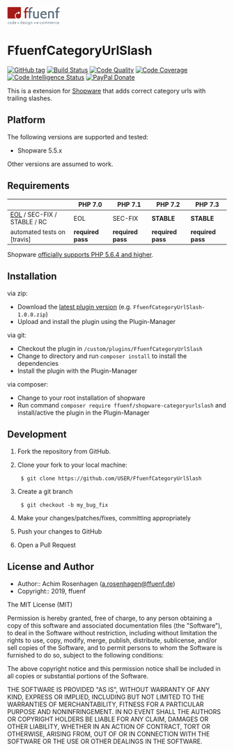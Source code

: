 <a href="http://www.ffuenf.de" title="ffuenf - code • design • e-commerce"><img src="https://github.com/ffuenf/Ffuenf_Common/blob/master/skin/adminhtml/default/default/ffuenf/ffuenf.png" alt="ffuenf - code • design • e-commerce" /></a>

FfuenfCategoryUrlSlash
=======================
[![GitHub tag](https://img.shields.io/github/tag/ffuenf/FfuenfCategoryUrlSlash.svg)](https://github.com/ffuenf/FfuenfCategoryUrlSlash)
[![Build Status](https://img.shields.io/travis/ffuenf/FfuenfCategoryUrlSlash.svg)](https://travis-ci.org/ffuenf/FfuenfCategoryUrlSlash)
[![Code Quality](https://scrutinizer-ci.com/g/ffuenf/FfuenfCategoryUrlSlash/badges/quality-score.png)](https://scrutinizer-ci.com/g/ffuenf/FfuenfCategoryUrlSlash/?branch=master)
[![Code Coverage](https://scrutinizer-ci.com/g/ffuenf/FfuenfCategoryUrlSlash/badges/coverage.png)](https://scrutinizer-ci.com/g/ffuenf/FfuenfCategoryUrlSlash)
[![Code Intelligence Status](https://scrutinizer-ci.com/g/ffuenf/FfuenfCategoryUrlSlash/badges/code-intelligence.svg)](https://scrutinizer-ci.com/code-intelligence)
[![PayPal Donate](https://img.shields.io/badge/paypal-donate-blue.svg)](https://www.paypal.com/cgi-bin/webscr?cmd=_s-xclick&hosted_button_id=J2PQS2WLT2Y8W&item_name=Shopware%20Extension%3a%20FfuenfCategoryUrlSlash&item_number=FfuenfCategoryUrlSlash&currency_code=EUR)

This is a extension for [Shopware](https://de.shopware.com/) that adds correct category urls with trailing slashes.

Platform
--------

The following versions are supported and tested:

* Shopware 5.5.x

Other versions are assumed to work.

Requirements
------------

|                                                                              | PHP 7.0           | PHP 7.1           | PHP 7.2           | PHP 7.3           |
| ---------------------------------------------------------------------------- | ----------------- | ----------------- | ----------------- | ----------------- |
| [EOL](https://secure.php.net/supported-versions.php) / SEC-FIX / STABLE / RC | EOL               | SEC-FIX           | **STABLE**        | **STABLE**        |
| automated tests on [travis]                                                  | **required pass** | **required pass** | **required pass** | **required pass** |

Shopware [officially supports PHP 5.6.4 and higher](https://community.shopware.com/Systemanforderungen_detail_1840.html#Server).

Installation
------------

via zip:

* Download the [latest plugin version](https://github.com/Ffuenf/FfuenfCategoryUrlSlash/releases/latest/) (e.g. `FfuenfCategoryUrlSlash-1.0.0.zip`)
* Upload and install the plugin using the Plugin-Manager

via git:

* Checkout the plugin in `/custom/plugins/FfuenfCategoryUrlSlash`
* Change to directory and run `composer install` to install the dependencies
* Install the plugin with the Plugin-Manager

via composer:

* Change to your root installation of shopware
* Run command `composer require ffuenf/shopware-categoryurlslash` and install/active the plugin in the Plugin-Manager

Development
-----------
1. Fork the repository from GitHub.
2. Clone your fork to your local machine:

        $ git clone https://github.com/USER/FfuenfCategoryUrlSlash

3. Create a git branch

        $ git checkout -b my_bug_fix

4. Make your changes/patches/fixes, committing appropriately
5. Push your changes to GitHub
6. Open a Pull Request

License and Author
------------------

- Author:: Achim Rosenhagen (<a.rosenhagen@ffuenf.de>)
- Copyright:: 2019, ffuenf

The MIT License (MIT)

Permission is hereby granted, free of charge, to any person obtaining a copy
of this software and associated documentation files (the "Software"), to deal
in the Software without restriction, including without limitation the rights
to use, copy, modify, merge, publish, distribute, sublicense, and/or sell
copies of the Software, and to permit persons to whom the Software is
furnished to do so, subject to the following conditions:

The above copyright notice and this permission notice shall be included in all
copies or substantial portions of the Software.

THE SOFTWARE IS PROVIDED "AS IS", WITHOUT WARRANTY OF ANY KIND, EXPRESS OR
IMPLIED, INCLUDING BUT NOT LIMITED TO THE WARRANTIES OF MERCHANTABILITY,
FITNESS FOR A PARTICULAR PURPOSE AND NONINFRINGEMENT. IN NO EVENT SHALL THE
AUTHORS OR COPYRIGHT HOLDERS BE LIABLE FOR ANY CLAIM, DAMAGES OR OTHER
LIABILITY, WHETHER IN AN ACTION OF CONTRACT, TORT OR OTHERWISE, ARISING FROM,
OUT OF OR IN CONNECTION WITH THE SOFTWARE OR THE USE OR OTHER DEALINGS IN THE
SOFTWARE.
